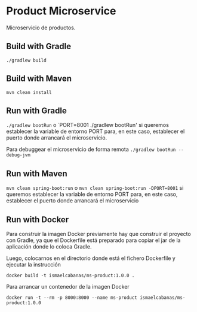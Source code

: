 # Product Microservice

Microservicio de productos.


## Build with Gradle

`./gradlew build`

## Build with Maven

`mvn clean install`

## Run with Gradle

`./gradlew bootRun` o `PORT=8001 ./gradlew bootRun' si queremos establecer
la variable de entorno PORT para, en este caso, establecer el puerto donde
arrancará el microservicio.

Para debuggear el microservicio de forma remota `./gradlew bootRun --debug-jvm`

## Run with Maven

`mvn clean spring-boot:run` o `mvn clean spring-boot:run -DPORT=8001` si queremos establecer
la variable de entorno PORT para, en este caso, establecer el puerto donde
arrancará el microservicio

## Run with Docker

Para construir la imagen Docker previamente hay que construir el proyecto con Gradle,
ya que el Dockerfile está preparado para copiar el jar de la aplicación donde lo coloca Gradle.

Luego, colocarnos en el directorio donde está el fichero Dockerfile y ejecutar la instrucción

`docker build -t ismaelcabanas/ms-product:1.0.0 .`

Para arrancar un contenedor de la imagen Docker

`docker run -t --rm -p 8000:8000 --name ms-product ismaelcabanas/ms-product:1.0.0`

